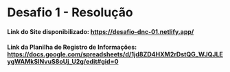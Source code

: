# Desafio 1 - Resolução 
#### Link do Site disponibilizado: https://desafio-dnc-01.netlify.app/
#### Link da Planilha de Registro de Informações: https://docs.google.com/spreadsheets/d/1jd8ZD4HXM2rDstQG_WJQJLEygWAMkSINvuS8oUj_U2g/edit#gid=0
